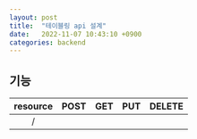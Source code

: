```yaml
---
layout: post
title:  "테이블링 api 설계"
date:   2022-11-07 10:43:10 +0900
categories: backend
---
```

## 기능


|resource|POST|GET|PUT|DELETE|
|:-:|:-:|:-:|:-:|:-:|
|/|